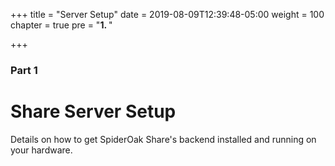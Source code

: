 +++
title = "Server Setup"
date = 2019-08-09T12:39:48-05:00
weight = 100
chapter = true
pre = "<b>1. </b>"

+++

### Part 1

# Share Server Setup

Details on how to get SpiderOak Share's backend installed and running on your hardware.